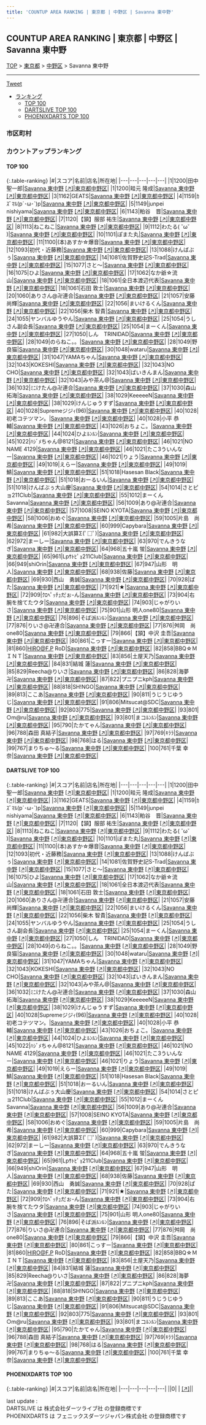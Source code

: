 ```yaml
---
title: 'COUNTUP AREA RANKING | 東京都 | 中野区 | Savanna 東中野'
---
```

## COUNTUP AREA RANKING | 東京都 | 中野区 | Savanna 東中野

[TOP](/darts/rank/) > [東京都](/darts/rank/東京都/) > [中野区](/darts/rank/東京都/中野区/) > Savanna 東中野

___

<a href="https://twitter.com/share?ref_src=twsrc%5Etfw" data-text="COUNTUP AREA RANKING | 東京都中野区Savanna 東中野" class="twitter-share-button" data-hashtags="DARTSLIVE,PHOENIXDARTS,darts,ダーツ" data-show-count="false">Tweet</a>

* [ランキング](#カウントアップランキング)
    * [TOP 100](#top-100)
    * [DARTSLIVE TOP 100](#dartslive-top-100)
    * [PHOENIXDARTS TOP 100](#phoenixdarts-top-100)

### 市区町村

<ul>

</ul>

### カウントアップランキング

#### TOP 100



{:.table-ranking}
|#|スコア|名前|店名|所在地|
|---|---|---|---|---|
|1|1200|<span class="rank-name-dl">田中 聖一郎</span>|<a href="/darts/rank/shops/aa7a901d4db7b2030d9b047a20a7ba1e.html">Savanna 東中野</a> <a href="https://search.dartslive.com/jp/shop/aa7a901d4db7b2030d9b047a20a7ba1e">[↗]</a>|<a href="/darts/rank/東京都/中野区">東京都中野区</a>|
|1|1200|<span class="rank-name-dl">畦元 隆成</span>|<a href="/darts/rank/shops/aa7a901d4db7b2030d9b047a20a7ba1e.html">Savanna 東中野</a> <a href="https://search.dartslive.com/jp/shop/aa7a901d4db7b2030d9b047a20a7ba1e">[↗]</a>|<a href="/darts/rank/東京都/中野区">東京都中野区</a>|
|3|1162|<span class="rank-name-dl">GEATS</span>|<a href="/darts/rank/shops/aa7a901d4db7b2030d9b047a20a7ba1e.html">Savanna 東中野</a> <a href="https://search.dartslive.com/jp/shop/aa7a901d4db7b2030d9b047a20a7ba1e">[↗]</a>|<a href="/darts/rank/東京都/中野区">東京都中野区</a>|
|4|1159|<span class="rank-name-dl">ｶｽﾞﾏﾙ(p´･ω･`)p</span>|<a href="/darts/rank/shops/aa7a901d4db7b2030d9b047a20a7ba1e.html">Savanna 東中野</a> <a href="https://search.dartslive.com/jp/shop/aa7a901d4db7b2030d9b047a20a7ba1e">[↗]</a>|<a href="/darts/rank/東京都/中野区">東京都中野区</a>|
|5|1149|<span class="rank-name-dl">junpei nishiyama</span>|<a href="/darts/rank/shops/aa7a901d4db7b2030d9b047a20a7ba1e.html">Savanna 東中野</a> <a href="https://search.dartslive.com/jp/shop/aa7a901d4db7b2030d9b047a20a7ba1e">[↗]</a>|<a href="/darts/rank/東京都/中野区">東京都中野区</a>|
|6|1143|<span class="rank-name-dl">粕谷　晋</span>|<a href="/darts/rank/shops/aa7a901d4db7b2030d9b047a20a7ba1e.html">Savanna 東中野</a> <a href="https://search.dartslive.com/jp/shop/aa7a901d4db7b2030d9b047a20a7ba1e">[↗]</a>|<a href="/darts/rank/東京都/中野区">東京都中野区</a>|
|7|1120|<span class="rank-name-dl">【頷】服部 祐生</span>|<a href="/darts/rank/shops/aa7a901d4db7b2030d9b047a20a7ba1e.html">Savanna 東中野</a> <a href="https://search.dartslive.com/jp/shop/aa7a901d4db7b2030d9b047a20a7ba1e">[↗]</a>|<a href="/darts/rank/東京都/中野区">東京都中野区</a>|
|8|1113|<span class="rank-name-dl">ねこねこ</span>|<a href="/darts/rank/shops/aa7a901d4db7b2030d9b047a20a7ba1e.html">Savanna 東中野</a> <a href="https://search.dartslive.com/jp/shop/aa7a901d4db7b2030d9b047a20a7ba1e">[↗]</a>|<a href="/darts/rank/東京都/中野区">東京都中野区</a>|
|9|1112|<span class="rank-name-dl">わたる( ˘ω˘ )</span>|<a href="/darts/rank/shops/aa7a901d4db7b2030d9b047a20a7ba1e.html">Savanna 東中野</a> <a href="https://search.dartslive.com/jp/shop/aa7a901d4db7b2030d9b047a20a7ba1e">[↗]</a>|<a href="/darts/rank/東京都/中野区">東京都中野区</a>|
|10|1101|<span class="rank-name-dl">ぽまた丸</span>|<a href="/darts/rank/shops/aa7a901d4db7b2030d9b047a20a7ba1e.html">Savanna 東中野</a> <a href="https://search.dartslive.com/jp/shop/aa7a901d4db7b2030d9b047a20a7ba1e">[↗]</a>|<a href="/darts/rank/東京都/中野区">東京都中野区</a>|
|11|1100|<span class="rank-name-dl">(本)あすか☆爆音</span>|<a href="/darts/rank/shops/aa7a901d4db7b2030d9b047a20a7ba1e.html">Savanna 東中野</a> <a href="https://search.dartslive.com/jp/shop/aa7a901d4db7b2030d9b047a20a7ba1e">[↗]</a>|<a href="/darts/rank/東京都/中野区">東京都中野区</a>|
|12|1093|<span class="rank-name-dl">初代・近藤務</span>|<a href="/darts/rank/shops/aa7a901d4db7b2030d9b047a20a7ba1e.html">Savanna 東中野</a> <a href="https://search.dartslive.com/jp/shop/aa7a901d4db7b2030d9b047a20a7ba1e">[↗]</a>|<a href="/darts/rank/東京都/中野区">東京都中野区</a>|
|13|1088|<span class="rank-name-dl">けんばぶぅ</span>|<a href="/darts/rank/shops/aa7a901d4db7b2030d9b047a20a7ba1e.html">Savanna 東中野</a> <a href="https://search.dartslive.com/jp/shop/aa7a901d4db7b2030d9b047a20a7ba1e">[↗]</a>|<a href="/darts/rank/東京都/中野区">東京都中野区</a>|
|14|1081|<span class="rank-name-dl">佐賀野史記S-Trad</span>|<a href="/darts/rank/shops/aa7a901d4db7b2030d9b047a20a7ba1e.html">Savanna 東中野</a> <a href="https://search.dartslive.com/jp/shop/aa7a901d4db7b2030d9b047a20a7ba1e">[↗]</a>|<a href="/darts/rank/東京都/中野区">東京都中野区</a>|
|15|1077|<span class="rank-name-dl">さと～</span>|<a href="/darts/rank/shops/aa7a901d4db7b2030d9b047a20a7ba1e.html">Savanna 東中野</a> <a href="https://search.dartslive.com/jp/shop/aa7a901d4db7b2030d9b047a20a7ba1e">[↗]</a>|<a href="/darts/rank/東京都/中野区">東京都中野区</a>|
|16|1075|<span class="rank-name-dl">ひよ</span>|<a href="/darts/rank/shops/aa7a901d4db7b2030d9b047a20a7ba1e.html">Savanna 東中野</a> <a href="https://search.dartslive.com/jp/shop/aa7a901d4db7b2030d9b047a20a7ba1e">[↗]</a>|<a href="/darts/rank/東京都/中野区">東京都中野区</a>|
|17|1062|<span class="rank-name-dl">なか爺☆流山</span>|<a href="/darts/rank/shops/aa7a901d4db7b2030d9b047a20a7ba1e.html">Savanna 東中野</a> <a href="https://search.dartslive.com/jp/shop/aa7a901d4db7b2030d9b047a20a7ba1e">[↗]</a>|<a href="/darts/rank/東京都/中野区">東京都中野区</a>|
|18|1061|<span class="rank-name-dl">全日本渡辺代表</span>|<a href="/darts/rank/shops/aa7a901d4db7b2030d9b047a20a7ba1e.html">Savanna 東中野</a> <a href="https://search.dartslive.com/jp/shop/aa7a901d4db7b2030d9b047a20a7ba1e">[↗]</a>|<a href="/darts/rank/東京都/中野区">東京都中野区</a>|
|18|1061|<span class="rank-name-dl">石田 敦士</span>|<a href="/darts/rank/shops/aa7a901d4db7b2030d9b047a20a7ba1e.html">Savanna 東中野</a> <a href="https://search.dartslive.com/jp/shop/aa7a901d4db7b2030d9b047a20a7ba1e">[↗]</a>|<a href="/darts/rank/東京都/中野区">東京都中野区</a>|
|20|1060|<span class="rank-name-dl">ありさん@卍連合</span>|<a href="/darts/rank/shops/aa7a901d4db7b2030d9b047a20a7ba1e.html">Savanna 東中野</a> <a href="https://search.dartslive.com/jp/shop/aa7a901d4db7b2030d9b047a20a7ba1e">[↗]</a>|<a href="/darts/rank/東京都/中野区">東京都中野区</a>|
|21|1057|<span class="rank-name-dl">安藤　尚輝</span>|<a href="/darts/rank/shops/aa7a901d4db7b2030d9b047a20a7ba1e.html">Savanna 東中野</a> <a href="https://search.dartslive.com/jp/shop/aa7a901d4db7b2030d9b047a20a7ba1e">[↗]</a>|<a href="/darts/rank/東京都/中野区">東京都中野区</a>|
|22|1056|<span class="rank-name-dl">まいけるくん</span>|<a href="/darts/rank/shops/aa7a901d4db7b2030d9b047a20a7ba1e.html">Savanna 東中野</a> <a href="https://search.dartslive.com/jp/shop/aa7a901d4db7b2030d9b047a20a7ba1e">[↗]</a>|<a href="/darts/rank/東京都/中野区">東京都中野区</a>|
|22|1056|<span class="rank-name-dl">柴木 智貴</span>|<a href="/darts/rank/shops/aa7a901d4db7b2030d9b047a20a7ba1e.html">Savanna 東中野</a> <a href="https://search.dartslive.com/jp/shop/aa7a901d4db7b2030d9b047a20a7ba1e">[↗]</a>|<a href="/darts/rank/東京都/中野区">東京都中野区</a>|
|24|1055|<span class="rank-name-dl">ヤンバルゆうやん</span>|<a href="/darts/rank/shops/aa7a901d4db7b2030d9b047a20a7ba1e.html">Savanna 東中野</a> <a href="https://search.dartslive.com/jp/shop/aa7a901d4db7b2030d9b047a20a7ba1e">[↗]</a>|<a href="/darts/rank/東京都/中野区">東京都中野区</a>|
|25|1054|<span class="rank-name-dl">うしさん副会長</span>|<a href="/darts/rank/shops/aa7a901d4db7b2030d9b047a20a7ba1e.html">Savanna 東中野</a> <a href="https://search.dartslive.com/jp/shop/aa7a901d4db7b2030d9b047a20a7ba1e">[↗]</a>|<a href="/darts/rank/東京都/中野区">東京都中野区</a>|
|25|1054|<span class="rank-name-dl">まーくん</span>|<a href="/darts/rank/shops/aa7a901d4db7b2030d9b047a20a7ba1e.html">Savanna 東中野</a> <a href="https://search.dartslive.com/jp/shop/aa7a901d4db7b2030d9b047a20a7ba1e">[↗]</a>|<a href="/darts/rank/東京都/中野区">東京都中野区</a>|
|27|1050|<span class="rank-name-dl">しん　TRINIDAD</span>|<a href="/darts/rank/shops/aa7a901d4db7b2030d9b047a20a7ba1e.html">Savanna 東中野</a> <a href="https://search.dartslive.com/jp/shop/aa7a901d4db7b2030d9b047a20a7ba1e">[↗]</a>|<a href="/darts/rank/東京都/中野区">東京都中野区</a>|
|28|1049|<span class="rank-name-dl">のらねこ。。</span>|<a href="/darts/rank/shops/aa7a901d4db7b2030d9b047a20a7ba1e.html">Savanna 東中野</a> <a href="https://search.dartslive.com/jp/shop/aa7a901d4db7b2030d9b047a20a7ba1e">[↗]</a>|<a href="/darts/rank/東京都/中野区">東京都中野区</a>|
|28|1049|<span class="rank-name-dl">野良猫</span>|<a href="/darts/rank/shops/aa7a901d4db7b2030d9b047a20a7ba1e.html">Savanna 東中野</a> <a href="https://search.dartslive.com/jp/shop/aa7a901d4db7b2030d9b047a20a7ba1e">[↗]</a>|<a href="/darts/rank/東京都/中野区">東京都中野区</a>|
|30|1048|<span class="rank-name-dl">wataru</span>|<a href="/darts/rank/shops/aa7a901d4db7b2030d9b047a20a7ba1e.html">Savanna 東中野</a> <a href="https://search.dartslive.com/jp/shop/aa7a901d4db7b2030d9b047a20a7ba1e">[↗]</a>|<a href="/darts/rank/東京都/中野区">東京都中野区</a>|
|31|1047|<span class="rank-name-dl">YAMAちゃん</span>|<a href="/darts/rank/shops/aa7a901d4db7b2030d9b047a20a7ba1e.html">Savanna 東中野</a> <a href="https://search.dartslive.com/jp/shop/aa7a901d4db7b2030d9b047a20a7ba1e">[↗]</a>|<a href="/darts/rank/東京都/中野区">東京都中野区</a>|
|32|1043|<span class="rank-name-dl">KOKESHI</span>|<a href="/darts/rank/shops/aa7a901d4db7b2030d9b047a20a7ba1e.html">Savanna 東中野</a> <a href="https://search.dartslive.com/jp/shop/aa7a901d4db7b2030d9b047a20a7ba1e">[↗]</a>|<a href="/darts/rank/東京都/中野区">東京都中野区</a>|
|32|1043|<span class="rank-name-dl">NO CHO</span>|<a href="/darts/rank/shops/aa7a901d4db7b2030d9b047a20a7ba1e.html">Savanna 東中野</a> <a href="https://search.dartslive.com/jp/shop/aa7a901d4db7b2030d9b047a20a7ba1e">[↗]</a>|<a href="/darts/rank/東京都/中野区">東京都中野区</a>|
|32|1043|<span class="rank-name-dl">ばいきんまん</span>|<a href="/darts/rank/shops/aa7a901d4db7b2030d9b047a20a7ba1e.html">Savanna 東中野</a> <a href="https://search.dartslive.com/jp/shop/aa7a901d4db7b2030d9b047a20a7ba1e">[↗]</a>|<a href="/darts/rank/東京都/中野区">東京都中野区</a>|
|32|1043|<span class="rank-name-dl">みや茶ん@</span>|<a href="/darts/rank/shops/aa7a901d4db7b2030d9b047a20a7ba1e.html">Savanna 東中野</a> <a href="https://search.dartslive.com/jp/shop/aa7a901d4db7b2030d9b047a20a7ba1e">[↗]</a>|<a href="/darts/rank/東京都/中野区">東京都中野区</a>|
|36|1032|<span class="rank-name-dl">ﾐﾆけたん@卍連合</span>|<a href="/darts/rank/shops/aa7a901d4db7b2030d9b047a20a7ba1e.html">Savanna 東中野</a> <a href="https://search.dartslive.com/jp/shop/aa7a901d4db7b2030d9b047a20a7ba1e">[↗]</a>|<a href="/darts/rank/東京都/中野区">東京都中野区</a>|
|37|1030|<span class="rank-name-dl">森山 拓海</span>|<a href="/darts/rank/shops/aa7a901d4db7b2030d9b047a20a7ba1e.html">Savanna 東中野</a> <a href="https://search.dartslive.com/jp/shop/aa7a901d4db7b2030d9b047a20a7ba1e">[↗]</a>|<a href="/darts/rank/東京都/中野区">東京都中野区</a>|
|38|1029|<span class="rank-name-dl">KeeeeeN</span>|<a href="/darts/rank/shops/aa7a901d4db7b2030d9b047a20a7ba1e.html">Savanna 東中野</a> <a href="https://search.dartslive.com/jp/shop/aa7a901d4db7b2030d9b047a20a7ba1e">[↗]</a>|<a href="/darts/rank/東京都/中野区">東京都中野区</a>|
|38|1029|<span class="rank-name-dl">けんじゅうすず</span>|<a href="/darts/rank/shops/aa7a901d4db7b2030d9b047a20a7ba1e.html">Savanna 東中野</a> <a href="https://search.dartslive.com/jp/shop/aa7a901d4db7b2030d9b047a20a7ba1e">[↗]</a>|<a href="/darts/rank/東京都/中野区">東京都中野区</a>|
|40|1028|<span class="rank-name-dl">Supremeジジｨ(96)</span>|<a href="/darts/rank/shops/aa7a901d4db7b2030d9b047a20a7ba1e.html">Savanna 東中野</a> <a href="https://search.dartslive.com/jp/shop/aa7a901d4db7b2030d9b047a20a7ba1e">[↗]</a>|<a href="/darts/rank/東京都/中野区">東京都中野区</a>|
|40|1028|<span class="rank-name-dl">初老コテツマン。</span>|<a href="/darts/rank/shops/aa7a901d4db7b2030d9b047a20a7ba1e.html">Savanna 東中野</a> <a href="https://search.dartslive.com/jp/shop/aa7a901d4db7b2030d9b047a20a7ba1e">[↗]</a>|<a href="/darts/rank/東京都/中野区">東京都中野区</a>|
|40|1028|<span class="rank-name-dl">小平 恭輔</span>|<a href="/darts/rank/shops/aa7a901d4db7b2030d9b047a20a7ba1e.html">Savanna 東中野</a> <a href="https://search.dartslive.com/jp/shop/aa7a901d4db7b2030d9b047a20a7ba1e">[↗]</a>|<a href="/darts/rank/東京都/中野区">東京都中野区</a>|
|43|1026|<span class="rank-name-dl">おちょこ。</span>|<a href="/darts/rank/shops/aa7a901d4db7b2030d9b047a20a7ba1e.html">Savanna 東中野</a> <a href="https://search.dartslive.com/jp/shop/aa7a901d4db7b2030d9b047a20a7ba1e">[↗]</a>|<a href="/darts/rank/東京都/中野区">東京都中野区</a>|
|44|1024|<span class="rank-name-dl">ひよﾙﾝﾙﾝ</span>|<a href="/darts/rank/shops/aa7a901d4db7b2030d9b047a20a7ba1e.html">Savanna 東中野</a> <a href="https://search.dartslive.com/jp/shop/aa7a901d4db7b2030d9b047a20a7ba1e">[↗]</a>|<a href="/darts/rank/東京都/中野区">東京都中野区</a>|
|45|1022|<span class="rank-name-dl">ﾊｼﾞﾒちゃん@8121</span>|<a href="/darts/rank/shops/aa7a901d4db7b2030d9b047a20a7ba1e.html">Savanna 東中野</a> <a href="https://search.dartslive.com/jp/shop/aa7a901d4db7b2030d9b047a20a7ba1e">[↗]</a>|<a href="/darts/rank/東京都/中野区">東京都中野区</a>|
|46|1021|<span class="rank-name-dl">NO NAME 4129</span>|<a href="/darts/rank/shops/aa7a901d4db7b2030d9b047a20a7ba1e.html">Savanna 東中野</a> <a href="https://search.dartslive.com/jp/shop/aa7a901d4db7b2030d9b047a20a7ba1e">[↗]</a>|<a href="/darts/rank/東京都/中野区">東京都中野区</a>|
|46|1021|<span class="rank-name-dl">たこ3ういんなー</span>|<a href="/darts/rank/shops/aa7a901d4db7b2030d9b047a20a7ba1e.html">Savanna 東中野</a> <a href="https://search.dartslive.com/jp/shop/aa7a901d4db7b2030d9b047a20a7ba1e">[↗]</a>|<a href="/darts/rank/東京都/中野区">東京都中野区</a>|
|46|1021|<span class="rank-name-dl">りょう</span>|<a href="/darts/rank/shops/aa7a901d4db7b2030d9b047a20a7ba1e.html">Savanna 東中野</a> <a href="https://search.dartslive.com/jp/shop/aa7a901d4db7b2030d9b047a20a7ba1e">[↗]</a>|<a href="/darts/rank/東京都/中野区">東京都中野区</a>|
|49|1019|<span class="rank-name-dl">えらー</span>|<a href="/darts/rank/shops/aa7a901d4db7b2030d9b047a20a7ba1e.html">Savanna 東中野</a> <a href="https://search.dartslive.com/jp/shop/aa7a901d4db7b2030d9b047a20a7ba1e">[↗]</a>|<a href="/darts/rank/東京都/中野区">東京都中野区</a>|
|49|1019|<span class="rank-name-dl">鯖</span>|<a href="/darts/rank/shops/aa7a901d4db7b2030d9b047a20a7ba1e.html">Savanna 東中野</a> <a href="https://search.dartslive.com/jp/shop/aa7a901d4db7b2030d9b047a20a7ba1e">[↗]</a>|<a href="/darts/rank/東京都/中野区">東京都中野区</a>|
|51|1018|<span class="rank-name-dl">Hasesan Black</span>|<a href="/darts/rank/shops/aa7a901d4db7b2030d9b047a20a7ba1e.html">Savanna 東中野</a> <a href="https://search.dartslive.com/jp/shop/aa7a901d4db7b2030d9b047a20a7ba1e">[↗]</a>|<a href="/darts/rank/東京都/中野区">東京都中野区</a>|
|51|1018|<span class="rank-name-dl">おーるいん</span>|<a href="/darts/rank/shops/aa7a901d4db7b2030d9b047a20a7ba1e.html">Savanna 東中野</a> <a href="https://search.dartslive.com/jp/shop/aa7a901d4db7b2030d9b047a20a7ba1e">[↗]</a>|<a href="/darts/rank/東京都/中野区">東京都中野区</a>|
|51|1018|<span class="rank-name-dl">けんばぶぅ大山慶</span>|<a href="/darts/rank/shops/aa7a901d4db7b2030d9b047a20a7ba1e.html">Savanna 東中野</a> <a href="https://search.dartslive.com/jp/shop/aa7a901d4db7b2030d9b047a20a7ba1e">[↗]</a>|<a href="/darts/rank/東京都/中野区">東京都中野区</a>|
|54|1014|<span class="rank-name-dl">さとピョ211Club</span>|<a href="/darts/rank/shops/aa7a901d4db7b2030d9b047a20a7ba1e.html">Savanna 東中野</a> <a href="https://search.dartslive.com/jp/shop/aa7a901d4db7b2030d9b047a20a7ba1e">[↗]</a>|<a href="/darts/rank/東京都/中野区">東京都中野区</a>|
|55|1012|<span class="rank-name-dl">まーくん Savanna</span>|<a href="/darts/rank/shops/aa7a901d4db7b2030d9b047a20a7ba1e.html">Savanna 東中野</a> <a href="https://search.dartslive.com/jp/shop/aa7a901d4db7b2030d9b047a20a7ba1e">[↗]</a>|<a href="/darts/rank/東京都/中野区">東京都中野区</a>|
|56|1009|<span class="rank-name-dl">あり@卍連合</span>|<a href="/darts/rank/shops/aa7a901d4db7b2030d9b047a20a7ba1e.html">Savanna 東中野</a> <a href="https://search.dartslive.com/jp/shop/aa7a901d4db7b2030d9b047a20a7ba1e">[↗]</a>|<a href="/darts/rank/東京都/中野区">東京都中野区</a>|
|57|1008|<span class="rank-name-dl">SEINO KYOTA</span>|<a href="/darts/rank/shops/aa7a901d4db7b2030d9b047a20a7ba1e.html">Savanna 東中野</a> <a href="https://search.dartslive.com/jp/shop/aa7a901d4db7b2030d9b047a20a7ba1e">[↗]</a>|<a href="/darts/rank/東京都/中野区">東京都中野区</a>|
|58|1006|<span class="rank-name-dl">おめぐ</span>|<a href="/darts/rank/shops/aa7a901d4db7b2030d9b047a20a7ba1e.html">Savanna 東中野</a> <a href="https://search.dartslive.com/jp/shop/aa7a901d4db7b2030d9b047a20a7ba1e">[↗]</a>|<a href="/darts/rank/東京都/中野区">東京都中野区</a>|
|59|1005|<span class="rank-name-dl">片島　尚希</span>|<a href="/darts/rank/shops/aa7a901d4db7b2030d9b047a20a7ba1e.html">Savanna 東中野</a> <a href="https://search.dartslive.com/jp/shop/aa7a901d4db7b2030d9b047a20a7ba1e">[↗]</a>|<a href="/darts/rank/東京都/中野区">東京都中野区</a>|
|60|999|<span class="rank-name-dl">Capybara</span>|<a href="/darts/rank/shops/aa7a901d4db7b2030d9b047a20a7ba1e.html">Savanna 東中野</a> <a href="https://search.dartslive.com/jp/shop/aa7a901d4db7b2030d9b047a20a7ba1e">[↗]</a>|<a href="/darts/rank/東京都/中野区">東京都中野区</a>|
|61|982|<span class="rank-name-dl">大誤算Σ(ﾟ□ﾟ)</span>|<a href="/darts/rank/shops/aa7a901d4db7b2030d9b047a20a7ba1e.html">Savanna 東中野</a> <a href="https://search.dartslive.com/jp/shop/aa7a901d4db7b2030d9b047a20a7ba1e">[↗]</a>|<a href="/darts/rank/東京都/中野区">東京都中野区</a>|
|62|972|<span class="rank-name-dl">まーしー</span>|<a href="/darts/rank/shops/aa7a901d4db7b2030d9b047a20a7ba1e.html">Savanna 東中野</a> <a href="https://search.dartslive.com/jp/shop/aa7a901d4db7b2030d9b047a20a7ba1e">[↗]</a>|<a href="/darts/rank/東京都/中野区">東京都中野区</a>|
|63|970|<span class="rank-name-dl">でんきうなぎ</span>|<a href="/darts/rank/shops/aa7a901d4db7b2030d9b047a20a7ba1e.html">Savanna 東中野</a> <a href="https://search.dartslive.com/jp/shop/aa7a901d4db7b2030d9b047a20a7ba1e">[↗]</a>|<a href="/darts/rank/東京都/中野区">東京都中野区</a>|
|64|968|<span class="rank-name-dl">五十嵐 蛍</span>|<a href="/darts/rank/shops/aa7a901d4db7b2030d9b047a20a7ba1e.html">Savanna 東中野</a> <a href="https://search.dartslive.com/jp/shop/aa7a901d4db7b2030d9b047a20a7ba1e">[↗]</a>|<a href="/darts/rank/東京都/中野区">東京都中野区</a>|
|65|961|<span class="rank-name-dl">Lpｻﾄﾋﾟｮ211Club</span>|<a href="/darts/rank/shops/aa7a901d4db7b2030d9b047a20a7ba1e.html">Savanna 東中野</a> <a href="https://search.dartslive.com/jp/shop/aa7a901d4db7b2030d9b047a20a7ba1e">[↗]</a>|<a href="/darts/rank/東京都/中野区">東京都中野区</a>|
|66|949|<span class="rank-name-dl">shiOrin</span>|<a href="/darts/rank/shops/aa7a901d4db7b2030d9b047a20a7ba1e.html">Savanna 東中野</a> <a href="https://search.dartslive.com/jp/shop/aa7a901d4db7b2030d9b047a20a7ba1e">[↗]</a>|<a href="/darts/rank/東京都/中野区">東京都中野区</a>|
|67|947|<span class="rank-name-dl">山形　明人</span>|<a href="/darts/rank/shops/aa7a901d4db7b2030d9b047a20a7ba1e.html">Savanna 東中野</a> <a href="https://search.dartslive.com/jp/shop/aa7a901d4db7b2030d9b047a20a7ba1e">[↗]</a>|<a href="/darts/rank/東京都/中野区">東京都中野区</a>|
|68|938|<span class="rank-name-dl">佐藤</span>|<a href="/darts/rank/shops/aa7a901d4db7b2030d9b047a20a7ba1e.html">Savanna 東中野</a> <a href="https://search.dartslive.com/jp/shop/aa7a901d4db7b2030d9b047a20a7ba1e">[↗]</a>|<a href="/darts/rank/東京都/中野区">東京都中野区</a>|
|69|930|<span class="rank-name-dl">西山　勇誠</span>|<a href="/darts/rank/shops/aa7a901d4db7b2030d9b047a20a7ba1e.html">Savanna 東中野</a> <a href="https://search.dartslive.com/jp/shop/aa7a901d4db7b2030d9b047a20a7ba1e">[↗]</a>|<a href="/darts/rank/東京都/中野区">東京都中野区</a>|
|70|928|<span class="rank-name-dl">ぱた</span>|<a href="/darts/rank/shops/aa7a901d4db7b2030d9b047a20a7ba1e.html">Savanna 東中野</a> <a href="https://search.dartslive.com/jp/shop/aa7a901d4db7b2030d9b047a20a7ba1e">[↗]</a>|<a href="/darts/rank/東京都/中野区">東京都中野区</a>|
|71|921|<span class="rank-name-dl">★</span>|<a href="/darts/rank/shops/aa7a901d4db7b2030d9b047a20a7ba1e.html">Savanna 東中野</a> <a href="https://search.dartslive.com/jp/shop/aa7a901d4db7b2030d9b047a20a7ba1e">[↗]</a>|<a href="/darts/rank/東京都/中野区">東京都中野区</a>|
|72|909|<span class="rank-name-dl">ｸﾛﾍﾟｯﾁｭだぉ-ん</span>|<a href="/darts/rank/shops/aa7a901d4db7b2030d9b047a20a7ba1e.html">Savanna 東中野</a> <a href="https://search.dartslive.com/jp/shop/aa7a901d4db7b2030d9b047a20a7ba1e">[↗]</a>|<a href="/darts/rank/東京都/中野区">東京都中野区</a>|
|73|904|<span class="rank-name-dl">右腕を捨てたウタ</span>|<a href="/darts/rank/shops/aa7a901d4db7b2030d9b047a20a7ba1e.html">Savanna 東中野</a> <a href="https://search.dartslive.com/jp/shop/aa7a901d4db7b2030d9b047a20a7ba1e">[↗]</a>|<a href="/darts/rank/東京都/中野区">東京都中野区</a>|
|74|903|<span class="rank-name-dl">じゃがりいさ</span>|<a href="/darts/rank/shops/aa7a901d4db7b2030d9b047a20a7ba1e.html">Savanna 東中野</a> <a href="https://search.dartslive.com/jp/shop/aa7a901d4db7b2030d9b047a20a7ba1e">[↗]</a>|<a href="/darts/rank/東京都/中野区">東京都中野区</a>|
|75|901|<span class="rank-name-dl">山形 明人one80</span>|<a href="/darts/rank/shops/aa7a901d4db7b2030d9b047a20a7ba1e.html">Savanna 東中野</a> <a href="https://search.dartslive.com/jp/shop/aa7a901d4db7b2030d9b047a20a7ba1e">[↗]</a>|<a href="/darts/rank/東京都/中野区">東京都中野区</a>|
|76|896|<span class="rank-name-dl">そば派ﾙﾝﾙﾝ</span>|<a href="/darts/rank/shops/aa7a901d4db7b2030d9b047a20a7ba1e.html">Savanna 東中野</a> <a href="https://search.dartslive.com/jp/shop/aa7a901d4db7b2030d9b047a20a7ba1e">[↗]</a>|<a href="/darts/rank/東京都/中野区">東京都中野区</a>|
|77|876|<span class="rank-name-dl">りいさ@卍連合</span>|<a href="/darts/rank/shops/aa7a901d4db7b2030d9b047a20a7ba1e.html">Savanna 東中野</a> <a href="https://search.dartslive.com/jp/shop/aa7a901d4db7b2030d9b047a20a7ba1e">[↗]</a>|<a href="/darts/rank/東京都/中野区">東京都中野区</a>|
|77|876|<span class="rank-name-dl">舛岡　尚　one80</span>|<a href="/darts/rank/shops/aa7a901d4db7b2030d9b047a20a7ba1e.html">Savanna 東中野</a> <a href="https://search.dartslive.com/jp/shop/aa7a901d4db7b2030d9b047a20a7ba1e">[↗]</a>|<a href="/darts/rank/東京都/中野区">東京都中野区</a>|
|79|866|<span class="rank-name-dl">【頷】中沢 圭吾</span>|<a href="/darts/rank/shops/aa7a901d4db7b2030d9b047a20a7ba1e.html">Savanna 東中野</a> <a href="https://search.dartslive.com/jp/shop/aa7a901d4db7b2030d9b047a20a7ba1e">[↗]</a>|<a href="/darts/rank/東京都/中野区">東京都中野区</a>|
|80|861|<span class="rank-name-dl">こっすー</span>|<a href="/darts/rank/shops/aa7a901d4db7b2030d9b047a20a7ba1e.html">Savanna 東中野</a> <a href="https://search.dartslive.com/jp/shop/aa7a901d4db7b2030d9b047a20a7ba1e">[↗]</a>|<a href="/darts/rank/東京都/中野区">東京都中野区</a>|
|81|860|<span class="rank-name-dl">HIRO@F.P RoD</span>|<a href="/darts/rank/shops/aa7a901d4db7b2030d9b047a20a7ba1e.html">Savanna 東中野</a> <a href="https://search.dartslive.com/jp/shop/aa7a901d4db7b2030d9b047a20a7ba1e">[↗]</a>|<a href="/darts/rank/東京都/中野区">東京都中野区</a>|
|82|858|<span class="rank-name-dl">BBQ☆ＭＩＮＴ</span>|<a href="/darts/rank/shops/aa7a901d4db7b2030d9b047a20a7ba1e.html">Savanna 東中野</a> <a href="https://search.dartslive.com/jp/shop/aa7a901d4db7b2030d9b047a20a7ba1e">[↗]</a>|<a href="/darts/rank/東京都/中野区">東京都中野区</a>|
|83|856|<span class="rank-name-dl">土屋天乃</span>|<a href="/darts/rank/shops/aa7a901d4db7b2030d9b047a20a7ba1e.html">Savanna 東中野</a> <a href="https://search.dartslive.com/jp/shop/aa7a901d4db7b2030d9b047a20a7ba1e">[↗]</a>|<a href="/darts/rank/東京都/中野区">東京都中野区</a>|
|84|831|<span class="rank-name-dl">結城 蓮</span>|<a href="/darts/rank/shops/aa7a901d4db7b2030d9b047a20a7ba1e.html">Savanna 東中野</a> <a href="https://search.dartslive.com/jp/shop/aa7a901d4db7b2030d9b047a20a7ba1e">[↗]</a>|<a href="/darts/rank/東京都/中野区">東京都中野区</a>|
|85|829|<span class="rank-name-dl">Reecha@りいさ</span>|<a href="/darts/rank/shops/aa7a901d4db7b2030d9b047a20a7ba1e.html">Savanna 東中野</a> <a href="https://search.dartslive.com/jp/shop/aa7a901d4db7b2030d9b047a20a7ba1e">[↗]</a>|<a href="/darts/rank/東京都/中野区">東京都中野区</a>|
|86|828|<span class="rank-name-dl">海夢卍</span>|<a href="/darts/rank/shops/aa7a901d4db7b2030d9b047a20a7ba1e.html">Savanna 東中野</a> <a href="https://search.dartslive.com/jp/shop/aa7a901d4db7b2030d9b047a20a7ba1e">[↗]</a>|<a href="/darts/rank/東京都/中野区">東京都中野区</a>|
|87|822|<span class="rank-name-dl">プニプニkph</span>|<a href="/darts/rank/shops/aa7a901d4db7b2030d9b047a20a7ba1e.html">Savanna 東中野</a> <a href="https://search.dartslive.com/jp/shop/aa7a901d4db7b2030d9b047a20a7ba1e">[↗]</a>|<a href="/darts/rank/東京都/中野区">東京都中野区</a>|
|88|818|<span class="rank-name-dl">SH!NGO</span>|<a href="/darts/rank/shops/aa7a901d4db7b2030d9b047a20a7ba1e.html">Savanna 東中野</a> <a href="https://search.dartslive.com/jp/shop/aa7a901d4db7b2030d9b047a20a7ba1e">[↗]</a>|<a href="/darts/rank/東京都/中野区">東京都中野区</a>|
|89|813|<span class="rank-name-dl">ここあ</span>|<a href="/darts/rank/shops/aa7a901d4db7b2030d9b047a20a7ba1e.html">Savanna 東中野</a> <a href="https://search.dartslive.com/jp/shop/aa7a901d4db7b2030d9b047a20a7ba1e">[↗]</a>|<a href="/darts/rank/東京都/中野区">東京都中野区</a>|
|90|811|<span class="rank-name-dl">うじうじゆうじ</span>|<a href="/darts/rank/shops/aa7a901d4db7b2030d9b047a20a7ba1e.html">Savanna 東中野</a> <a href="https://search.dartslive.com/jp/shop/aa7a901d4db7b2030d9b047a20a7ba1e">[↗]</a>|<a href="/darts/rank/東京都/中野区">東京都中野区</a>|
|91|806|<span class="rank-name-dl">Mitsucat@SDC</span>|<a href="/darts/rank/shops/aa7a901d4db7b2030d9b047a20a7ba1e.html">Savanna 東中野</a> <a href="https://search.dartslive.com/jp/shop/aa7a901d4db7b2030d9b047a20a7ba1e">[↗]</a>|<a href="/darts/rank/東京都/中野区">東京都中野区</a>|
|92|803|<span class="rank-name-dl">775</span>|<a href="/darts/rank/shops/aa7a901d4db7b2030d9b047a20a7ba1e.html">Savanna 東中野</a> <a href="https://search.dartslive.com/jp/shop/aa7a901d4db7b2030d9b047a20a7ba1e">[↗]</a>|<a href="/darts/rank/東京都/中野区">東京都中野区</a>|
|93|801|<span class="rank-name-dl">○m@ru</span>|<a href="/darts/rank/shops/aa7a901d4db7b2030d9b047a20a7ba1e.html">Savanna 東中野</a> <a href="https://search.dartslive.com/jp/shop/aa7a901d4db7b2030d9b047a20a7ba1e">[↗]</a>|<a href="/darts/rank/東京都/中野区">東京都中野区</a>|
|93|801|<span class="rank-name-dl">まコﾙﾝﾙﾝ</span>|<a href="/darts/rank/shops/aa7a901d4db7b2030d9b047a20a7ba1e.html">Savanna 東中野</a> <a href="https://search.dartslive.com/jp/shop/aa7a901d4db7b2030d9b047a20a7ba1e">[↗]</a>|<a href="/darts/rank/東京都/中野区">東京都中野区</a>|
|95|790|<span class="rank-name-dl">たかてゃん</span>|<a href="/darts/rank/shops/aa7a901d4db7b2030d9b047a20a7ba1e.html">Savanna 東中野</a> <a href="https://search.dartslive.com/jp/shop/aa7a901d4db7b2030d9b047a20a7ba1e">[↗]</a>|<a href="/darts/rank/東京都/中野区">東京都中野区</a>|
|96|788|<span class="rank-name-dl">森田 真結子</span>|<a href="/darts/rank/shops/aa7a901d4db7b2030d9b047a20a7ba1e.html">Savanna 東中野</a> <a href="https://search.dartslive.com/jp/shop/aa7a901d4db7b2030d9b047a20a7ba1e">[↗]</a>|<a href="/darts/rank/東京都/中野区">東京都中野区</a>|
|97|769|<span class="rank-name-dl">ｷﾗﾗ</span>|<a href="/darts/rank/shops/aa7a901d4db7b2030d9b047a20a7ba1e.html">Savanna 東中野</a> <a href="https://search.dartslive.com/jp/shop/aa7a901d4db7b2030d9b047a20a7ba1e">[↗]</a>|<a href="/darts/rank/東京都/中野区">東京都中野区</a>|
|98|768|<span class="rank-name-dl">はる</span>|<a href="/darts/rank/shops/aa7a901d4db7b2030d9b047a20a7ba1e.html">Savanna 東中野</a> <a href="https://search.dartslive.com/jp/shop/aa7a901d4db7b2030d9b047a20a7ba1e">[↗]</a>|<a href="/darts/rank/東京都/中野区">東京都中野区</a>|
|99|767|<span class="rank-name-dl">まりちゅ〜る</span>|<a href="/darts/rank/shops/aa7a901d4db7b2030d9b047a20a7ba1e.html">Savanna 東中野</a> <a href="https://search.dartslive.com/jp/shop/aa7a901d4db7b2030d9b047a20a7ba1e">[↗]</a>|<a href="/darts/rank/東京都/中野区">東京都中野区</a>|
|100|761|<span class="rank-name-dl">千葉 幸奈</span>|<a href="/darts/rank/shops/aa7a901d4db7b2030d9b047a20a7ba1e.html">Savanna 東中野</a> <a href="https://search.dartslive.com/jp/shop/aa7a901d4db7b2030d9b047a20a7ba1e">[↗]</a>|<a href="/darts/rank/東京都/中野区">東京都中野区</a>|


#### DARTSLIVE TOP 100



{:.table-ranking}
|#|スコア|名前|店名|所在地|
|---|---|---|---|---|
|1|1200|<span class="rank-name-dl">田中 聖一郎</span>|<a href="/darts/rank/shops/aa7a901d4db7b2030d9b047a20a7ba1e.html">Savanna 東中野</a> <a href="https://search.dartslive.com/jp/shop/aa7a901d4db7b2030d9b047a20a7ba1e">[↗]</a>|<a href="/darts/rank/東京都/中野区">東京都中野区</a>|
|1|1200|<span class="rank-name-dl">畦元 隆成</span>|<a href="/darts/rank/shops/aa7a901d4db7b2030d9b047a20a7ba1e.html">Savanna 東中野</a> <a href="https://search.dartslive.com/jp/shop/aa7a901d4db7b2030d9b047a20a7ba1e">[↗]</a>|<a href="/darts/rank/東京都/中野区">東京都中野区</a>|
|3|1162|<span class="rank-name-dl">GEATS</span>|<a href="/darts/rank/shops/aa7a901d4db7b2030d9b047a20a7ba1e.html">Savanna 東中野</a> <a href="https://search.dartslive.com/jp/shop/aa7a901d4db7b2030d9b047a20a7ba1e">[↗]</a>|<a href="/darts/rank/東京都/中野区">東京都中野区</a>|
|4|1159|<span class="rank-name-dl">ｶｽﾞﾏﾙ(p´･ω･`)p</span>|<a href="/darts/rank/shops/aa7a901d4db7b2030d9b047a20a7ba1e.html">Savanna 東中野</a> <a href="https://search.dartslive.com/jp/shop/aa7a901d4db7b2030d9b047a20a7ba1e">[↗]</a>|<a href="/darts/rank/東京都/中野区">東京都中野区</a>|
|5|1149|<span class="rank-name-dl">junpei nishiyama</span>|<a href="/darts/rank/shops/aa7a901d4db7b2030d9b047a20a7ba1e.html">Savanna 東中野</a> <a href="https://search.dartslive.com/jp/shop/aa7a901d4db7b2030d9b047a20a7ba1e">[↗]</a>|<a href="/darts/rank/東京都/中野区">東京都中野区</a>|
|6|1143|<span class="rank-name-dl">粕谷　晋</span>|<a href="/darts/rank/shops/aa7a901d4db7b2030d9b047a20a7ba1e.html">Savanna 東中野</a> <a href="https://search.dartslive.com/jp/shop/aa7a901d4db7b2030d9b047a20a7ba1e">[↗]</a>|<a href="/darts/rank/東京都/中野区">東京都中野区</a>|
|7|1120|<span class="rank-name-dl">【頷】服部 祐生</span>|<a href="/darts/rank/shops/aa7a901d4db7b2030d9b047a20a7ba1e.html">Savanna 東中野</a> <a href="https://search.dartslive.com/jp/shop/aa7a901d4db7b2030d9b047a20a7ba1e">[↗]</a>|<a href="/darts/rank/東京都/中野区">東京都中野区</a>|
|8|1113|<span class="rank-name-dl">ねこねこ</span>|<a href="/darts/rank/shops/aa7a901d4db7b2030d9b047a20a7ba1e.html">Savanna 東中野</a> <a href="https://search.dartslive.com/jp/shop/aa7a901d4db7b2030d9b047a20a7ba1e">[↗]</a>|<a href="/darts/rank/東京都/中野区">東京都中野区</a>|
|9|1112|<span class="rank-name-dl">わたる( ˘ω˘ )</span>|<a href="/darts/rank/shops/aa7a901d4db7b2030d9b047a20a7ba1e.html">Savanna 東中野</a> <a href="https://search.dartslive.com/jp/shop/aa7a901d4db7b2030d9b047a20a7ba1e">[↗]</a>|<a href="/darts/rank/東京都/中野区">東京都中野区</a>|
|10|1101|<span class="rank-name-dl">ぽまた丸</span>|<a href="/darts/rank/shops/aa7a901d4db7b2030d9b047a20a7ba1e.html">Savanna 東中野</a> <a href="https://search.dartslive.com/jp/shop/aa7a901d4db7b2030d9b047a20a7ba1e">[↗]</a>|<a href="/darts/rank/東京都/中野区">東京都中野区</a>|
|11|1100|<span class="rank-name-dl">(本)あすか☆爆音</span>|<a href="/darts/rank/shops/aa7a901d4db7b2030d9b047a20a7ba1e.html">Savanna 東中野</a> <a href="https://search.dartslive.com/jp/shop/aa7a901d4db7b2030d9b047a20a7ba1e">[↗]</a>|<a href="/darts/rank/東京都/中野区">東京都中野区</a>|
|12|1093|<span class="rank-name-dl">初代・近藤務</span>|<a href="/darts/rank/shops/aa7a901d4db7b2030d9b047a20a7ba1e.html">Savanna 東中野</a> <a href="https://search.dartslive.com/jp/shop/aa7a901d4db7b2030d9b047a20a7ba1e">[↗]</a>|<a href="/darts/rank/東京都/中野区">東京都中野区</a>|
|13|1088|<span class="rank-name-dl">けんばぶぅ</span>|<a href="/darts/rank/shops/aa7a901d4db7b2030d9b047a20a7ba1e.html">Savanna 東中野</a> <a href="https://search.dartslive.com/jp/shop/aa7a901d4db7b2030d9b047a20a7ba1e">[↗]</a>|<a href="/darts/rank/東京都/中野区">東京都中野区</a>|
|14|1081|<span class="rank-name-dl">佐賀野史記S-Trad</span>|<a href="/darts/rank/shops/aa7a901d4db7b2030d9b047a20a7ba1e.html">Savanna 東中野</a> <a href="https://search.dartslive.com/jp/shop/aa7a901d4db7b2030d9b047a20a7ba1e">[↗]</a>|<a href="/darts/rank/東京都/中野区">東京都中野区</a>|
|15|1077|<span class="rank-name-dl">さと～</span>|<a href="/darts/rank/shops/aa7a901d4db7b2030d9b047a20a7ba1e.html">Savanna 東中野</a> <a href="https://search.dartslive.com/jp/shop/aa7a901d4db7b2030d9b047a20a7ba1e">[↗]</a>|<a href="/darts/rank/東京都/中野区">東京都中野区</a>|
|16|1075|<span class="rank-name-dl">ひよ</span>|<a href="/darts/rank/shops/aa7a901d4db7b2030d9b047a20a7ba1e.html">Savanna 東中野</a> <a href="https://search.dartslive.com/jp/shop/aa7a901d4db7b2030d9b047a20a7ba1e">[↗]</a>|<a href="/darts/rank/東京都/中野区">東京都中野区</a>|
|17|1062|<span class="rank-name-dl">なか爺☆流山</span>|<a href="/darts/rank/shops/aa7a901d4db7b2030d9b047a20a7ba1e.html">Savanna 東中野</a> <a href="https://search.dartslive.com/jp/shop/aa7a901d4db7b2030d9b047a20a7ba1e">[↗]</a>|<a href="/darts/rank/東京都/中野区">東京都中野区</a>|
|18|1061|<span class="rank-name-dl">全日本渡辺代表</span>|<a href="/darts/rank/shops/aa7a901d4db7b2030d9b047a20a7ba1e.html">Savanna 東中野</a> <a href="https://search.dartslive.com/jp/shop/aa7a901d4db7b2030d9b047a20a7ba1e">[↗]</a>|<a href="/darts/rank/東京都/中野区">東京都中野区</a>|
|18|1061|<span class="rank-name-dl">石田 敦士</span>|<a href="/darts/rank/shops/aa7a901d4db7b2030d9b047a20a7ba1e.html">Savanna 東中野</a> <a href="https://search.dartslive.com/jp/shop/aa7a901d4db7b2030d9b047a20a7ba1e">[↗]</a>|<a href="/darts/rank/東京都/中野区">東京都中野区</a>|
|20|1060|<span class="rank-name-dl">ありさん@卍連合</span>|<a href="/darts/rank/shops/aa7a901d4db7b2030d9b047a20a7ba1e.html">Savanna 東中野</a> <a href="https://search.dartslive.com/jp/shop/aa7a901d4db7b2030d9b047a20a7ba1e">[↗]</a>|<a href="/darts/rank/東京都/中野区">東京都中野区</a>|
|21|1057|<span class="rank-name-dl">安藤　尚輝</span>|<a href="/darts/rank/shops/aa7a901d4db7b2030d9b047a20a7ba1e.html">Savanna 東中野</a> <a href="https://search.dartslive.com/jp/shop/aa7a901d4db7b2030d9b047a20a7ba1e">[↗]</a>|<a href="/darts/rank/東京都/中野区">東京都中野区</a>|
|22|1056|<span class="rank-name-dl">まいけるくん</span>|<a href="/darts/rank/shops/aa7a901d4db7b2030d9b047a20a7ba1e.html">Savanna 東中野</a> <a href="https://search.dartslive.com/jp/shop/aa7a901d4db7b2030d9b047a20a7ba1e">[↗]</a>|<a href="/darts/rank/東京都/中野区">東京都中野区</a>|
|22|1056|<span class="rank-name-dl">柴木 智貴</span>|<a href="/darts/rank/shops/aa7a901d4db7b2030d9b047a20a7ba1e.html">Savanna 東中野</a> <a href="https://search.dartslive.com/jp/shop/aa7a901d4db7b2030d9b047a20a7ba1e">[↗]</a>|<a href="/darts/rank/東京都/中野区">東京都中野区</a>|
|24|1055|<span class="rank-name-dl">ヤンバルゆうやん</span>|<a href="/darts/rank/shops/aa7a901d4db7b2030d9b047a20a7ba1e.html">Savanna 東中野</a> <a href="https://search.dartslive.com/jp/shop/aa7a901d4db7b2030d9b047a20a7ba1e">[↗]</a>|<a href="/darts/rank/東京都/中野区">東京都中野区</a>|
|25|1054|<span class="rank-name-dl">うしさん副会長</span>|<a href="/darts/rank/shops/aa7a901d4db7b2030d9b047a20a7ba1e.html">Savanna 東中野</a> <a href="https://search.dartslive.com/jp/shop/aa7a901d4db7b2030d9b047a20a7ba1e">[↗]</a>|<a href="/darts/rank/東京都/中野区">東京都中野区</a>|
|25|1054|<span class="rank-name-dl">まーくん</span>|<a href="/darts/rank/shops/aa7a901d4db7b2030d9b047a20a7ba1e.html">Savanna 東中野</a> <a href="https://search.dartslive.com/jp/shop/aa7a901d4db7b2030d9b047a20a7ba1e">[↗]</a>|<a href="/darts/rank/東京都/中野区">東京都中野区</a>|
|27|1050|<span class="rank-name-dl">しん　TRINIDAD</span>|<a href="/darts/rank/shops/aa7a901d4db7b2030d9b047a20a7ba1e.html">Savanna 東中野</a> <a href="https://search.dartslive.com/jp/shop/aa7a901d4db7b2030d9b047a20a7ba1e">[↗]</a>|<a href="/darts/rank/東京都/中野区">東京都中野区</a>|
|28|1049|<span class="rank-name-dl">のらねこ。。</span>|<a href="/darts/rank/shops/aa7a901d4db7b2030d9b047a20a7ba1e.html">Savanna 東中野</a> <a href="https://search.dartslive.com/jp/shop/aa7a901d4db7b2030d9b047a20a7ba1e">[↗]</a>|<a href="/darts/rank/東京都/中野区">東京都中野区</a>|
|28|1049|<span class="rank-name-dl">野良猫</span>|<a href="/darts/rank/shops/aa7a901d4db7b2030d9b047a20a7ba1e.html">Savanna 東中野</a> <a href="https://search.dartslive.com/jp/shop/aa7a901d4db7b2030d9b047a20a7ba1e">[↗]</a>|<a href="/darts/rank/東京都/中野区">東京都中野区</a>|
|30|1048|<span class="rank-name-dl">wataru</span>|<a href="/darts/rank/shops/aa7a901d4db7b2030d9b047a20a7ba1e.html">Savanna 東中野</a> <a href="https://search.dartslive.com/jp/shop/aa7a901d4db7b2030d9b047a20a7ba1e">[↗]</a>|<a href="/darts/rank/東京都/中野区">東京都中野区</a>|
|31|1047|<span class="rank-name-dl">YAMAちゃん</span>|<a href="/darts/rank/shops/aa7a901d4db7b2030d9b047a20a7ba1e.html">Savanna 東中野</a> <a href="https://search.dartslive.com/jp/shop/aa7a901d4db7b2030d9b047a20a7ba1e">[↗]</a>|<a href="/darts/rank/東京都/中野区">東京都中野区</a>|
|32|1043|<span class="rank-name-dl">KOKESHI</span>|<a href="/darts/rank/shops/aa7a901d4db7b2030d9b047a20a7ba1e.html">Savanna 東中野</a> <a href="https://search.dartslive.com/jp/shop/aa7a901d4db7b2030d9b047a20a7ba1e">[↗]</a>|<a href="/darts/rank/東京都/中野区">東京都中野区</a>|
|32|1043|<span class="rank-name-dl">NO CHO</span>|<a href="/darts/rank/shops/aa7a901d4db7b2030d9b047a20a7ba1e.html">Savanna 東中野</a> <a href="https://search.dartslive.com/jp/shop/aa7a901d4db7b2030d9b047a20a7ba1e">[↗]</a>|<a href="/darts/rank/東京都/中野区">東京都中野区</a>|
|32|1043|<span class="rank-name-dl">ばいきんまん</span>|<a href="/darts/rank/shops/aa7a901d4db7b2030d9b047a20a7ba1e.html">Savanna 東中野</a> <a href="https://search.dartslive.com/jp/shop/aa7a901d4db7b2030d9b047a20a7ba1e">[↗]</a>|<a href="/darts/rank/東京都/中野区">東京都中野区</a>|
|32|1043|<span class="rank-name-dl">みや茶ん@</span>|<a href="/darts/rank/shops/aa7a901d4db7b2030d9b047a20a7ba1e.html">Savanna 東中野</a> <a href="https://search.dartslive.com/jp/shop/aa7a901d4db7b2030d9b047a20a7ba1e">[↗]</a>|<a href="/darts/rank/東京都/中野区">東京都中野区</a>|
|36|1032|<span class="rank-name-dl">ﾐﾆけたん@卍連合</span>|<a href="/darts/rank/shops/aa7a901d4db7b2030d9b047a20a7ba1e.html">Savanna 東中野</a> <a href="https://search.dartslive.com/jp/shop/aa7a901d4db7b2030d9b047a20a7ba1e">[↗]</a>|<a href="/darts/rank/東京都/中野区">東京都中野区</a>|
|37|1030|<span class="rank-name-dl">森山 拓海</span>|<a href="/darts/rank/shops/aa7a901d4db7b2030d9b047a20a7ba1e.html">Savanna 東中野</a> <a href="https://search.dartslive.com/jp/shop/aa7a901d4db7b2030d9b047a20a7ba1e">[↗]</a>|<a href="/darts/rank/東京都/中野区">東京都中野区</a>|
|38|1029|<span class="rank-name-dl">KeeeeeN</span>|<a href="/darts/rank/shops/aa7a901d4db7b2030d9b047a20a7ba1e.html">Savanna 東中野</a> <a href="https://search.dartslive.com/jp/shop/aa7a901d4db7b2030d9b047a20a7ba1e">[↗]</a>|<a href="/darts/rank/東京都/中野区">東京都中野区</a>|
|38|1029|<span class="rank-name-dl">けんじゅうすず</span>|<a href="/darts/rank/shops/aa7a901d4db7b2030d9b047a20a7ba1e.html">Savanna 東中野</a> <a href="https://search.dartslive.com/jp/shop/aa7a901d4db7b2030d9b047a20a7ba1e">[↗]</a>|<a href="/darts/rank/東京都/中野区">東京都中野区</a>|
|40|1028|<span class="rank-name-dl">Supremeジジｨ(96)</span>|<a href="/darts/rank/shops/aa7a901d4db7b2030d9b047a20a7ba1e.html">Savanna 東中野</a> <a href="https://search.dartslive.com/jp/shop/aa7a901d4db7b2030d9b047a20a7ba1e">[↗]</a>|<a href="/darts/rank/東京都/中野区">東京都中野区</a>|
|40|1028|<span class="rank-name-dl">初老コテツマン。</span>|<a href="/darts/rank/shops/aa7a901d4db7b2030d9b047a20a7ba1e.html">Savanna 東中野</a> <a href="https://search.dartslive.com/jp/shop/aa7a901d4db7b2030d9b047a20a7ba1e">[↗]</a>|<a href="/darts/rank/東京都/中野区">東京都中野区</a>|
|40|1028|<span class="rank-name-dl">小平 恭輔</span>|<a href="/darts/rank/shops/aa7a901d4db7b2030d9b047a20a7ba1e.html">Savanna 東中野</a> <a href="https://search.dartslive.com/jp/shop/aa7a901d4db7b2030d9b047a20a7ba1e">[↗]</a>|<a href="/darts/rank/東京都/中野区">東京都中野区</a>|
|43|1026|<span class="rank-name-dl">おちょこ。</span>|<a href="/darts/rank/shops/aa7a901d4db7b2030d9b047a20a7ba1e.html">Savanna 東中野</a> <a href="https://search.dartslive.com/jp/shop/aa7a901d4db7b2030d9b047a20a7ba1e">[↗]</a>|<a href="/darts/rank/東京都/中野区">東京都中野区</a>|
|44|1024|<span class="rank-name-dl">ひよﾙﾝﾙﾝ</span>|<a href="/darts/rank/shops/aa7a901d4db7b2030d9b047a20a7ba1e.html">Savanna 東中野</a> <a href="https://search.dartslive.com/jp/shop/aa7a901d4db7b2030d9b047a20a7ba1e">[↗]</a>|<a href="/darts/rank/東京都/中野区">東京都中野区</a>|
|45|1022|<span class="rank-name-dl">ﾊｼﾞﾒちゃん@8121</span>|<a href="/darts/rank/shops/aa7a901d4db7b2030d9b047a20a7ba1e.html">Savanna 東中野</a> <a href="https://search.dartslive.com/jp/shop/aa7a901d4db7b2030d9b047a20a7ba1e">[↗]</a>|<a href="/darts/rank/東京都/中野区">東京都中野区</a>|
|46|1021|<span class="rank-name-dl">NO NAME 4129</span>|<a href="/darts/rank/shops/aa7a901d4db7b2030d9b047a20a7ba1e.html">Savanna 東中野</a> <a href="https://search.dartslive.com/jp/shop/aa7a901d4db7b2030d9b047a20a7ba1e">[↗]</a>|<a href="/darts/rank/東京都/中野区">東京都中野区</a>|
|46|1021|<span class="rank-name-dl">たこ3ういんなー</span>|<a href="/darts/rank/shops/aa7a901d4db7b2030d9b047a20a7ba1e.html">Savanna 東中野</a> <a href="https://search.dartslive.com/jp/shop/aa7a901d4db7b2030d9b047a20a7ba1e">[↗]</a>|<a href="/darts/rank/東京都/中野区">東京都中野区</a>|
|46|1021|<span class="rank-name-dl">りょう</span>|<a href="/darts/rank/shops/aa7a901d4db7b2030d9b047a20a7ba1e.html">Savanna 東中野</a> <a href="https://search.dartslive.com/jp/shop/aa7a901d4db7b2030d9b047a20a7ba1e">[↗]</a>|<a href="/darts/rank/東京都/中野区">東京都中野区</a>|
|49|1019|<span class="rank-name-dl">えらー</span>|<a href="/darts/rank/shops/aa7a901d4db7b2030d9b047a20a7ba1e.html">Savanna 東中野</a> <a href="https://search.dartslive.com/jp/shop/aa7a901d4db7b2030d9b047a20a7ba1e">[↗]</a>|<a href="/darts/rank/東京都/中野区">東京都中野区</a>|
|49|1019|<span class="rank-name-dl">鯖</span>|<a href="/darts/rank/shops/aa7a901d4db7b2030d9b047a20a7ba1e.html">Savanna 東中野</a> <a href="https://search.dartslive.com/jp/shop/aa7a901d4db7b2030d9b047a20a7ba1e">[↗]</a>|<a href="/darts/rank/東京都/中野区">東京都中野区</a>|
|51|1018|<span class="rank-name-dl">Hasesan Black</span>|<a href="/darts/rank/shops/aa7a901d4db7b2030d9b047a20a7ba1e.html">Savanna 東中野</a> <a href="https://search.dartslive.com/jp/shop/aa7a901d4db7b2030d9b047a20a7ba1e">[↗]</a>|<a href="/darts/rank/東京都/中野区">東京都中野区</a>|
|51|1018|<span class="rank-name-dl">おーるいん</span>|<a href="/darts/rank/shops/aa7a901d4db7b2030d9b047a20a7ba1e.html">Savanna 東中野</a> <a href="https://search.dartslive.com/jp/shop/aa7a901d4db7b2030d9b047a20a7ba1e">[↗]</a>|<a href="/darts/rank/東京都/中野区">東京都中野区</a>|
|51|1018|<span class="rank-name-dl">けんばぶぅ大山慶</span>|<a href="/darts/rank/shops/aa7a901d4db7b2030d9b047a20a7ba1e.html">Savanna 東中野</a> <a href="https://search.dartslive.com/jp/shop/aa7a901d4db7b2030d9b047a20a7ba1e">[↗]</a>|<a href="/darts/rank/東京都/中野区">東京都中野区</a>|
|54|1014|<span class="rank-name-dl">さとピョ211Club</span>|<a href="/darts/rank/shops/aa7a901d4db7b2030d9b047a20a7ba1e.html">Savanna 東中野</a> <a href="https://search.dartslive.com/jp/shop/aa7a901d4db7b2030d9b047a20a7ba1e">[↗]</a>|<a href="/darts/rank/東京都/中野区">東京都中野区</a>|
|55|1012|<span class="rank-name-dl">まーくん Savanna</span>|<a href="/darts/rank/shops/aa7a901d4db7b2030d9b047a20a7ba1e.html">Savanna 東中野</a> <a href="https://search.dartslive.com/jp/shop/aa7a901d4db7b2030d9b047a20a7ba1e">[↗]</a>|<a href="/darts/rank/東京都/中野区">東京都中野区</a>|
|56|1009|<span class="rank-name-dl">あり@卍連合</span>|<a href="/darts/rank/shops/aa7a901d4db7b2030d9b047a20a7ba1e.html">Savanna 東中野</a> <a href="https://search.dartslive.com/jp/shop/aa7a901d4db7b2030d9b047a20a7ba1e">[↗]</a>|<a href="/darts/rank/東京都/中野区">東京都中野区</a>|
|57|1008|<span class="rank-name-dl">SEINO KYOTA</span>|<a href="/darts/rank/shops/aa7a901d4db7b2030d9b047a20a7ba1e.html">Savanna 東中野</a> <a href="https://search.dartslive.com/jp/shop/aa7a901d4db7b2030d9b047a20a7ba1e">[↗]</a>|<a href="/darts/rank/東京都/中野区">東京都中野区</a>|
|58|1006|<span class="rank-name-dl">おめぐ</span>|<a href="/darts/rank/shops/aa7a901d4db7b2030d9b047a20a7ba1e.html">Savanna 東中野</a> <a href="https://search.dartslive.com/jp/shop/aa7a901d4db7b2030d9b047a20a7ba1e">[↗]</a>|<a href="/darts/rank/東京都/中野区">東京都中野区</a>|
|59|1005|<span class="rank-name-dl">片島　尚希</span>|<a href="/darts/rank/shops/aa7a901d4db7b2030d9b047a20a7ba1e.html">Savanna 東中野</a> <a href="https://search.dartslive.com/jp/shop/aa7a901d4db7b2030d9b047a20a7ba1e">[↗]</a>|<a href="/darts/rank/東京都/中野区">東京都中野区</a>|
|60|999|<span class="rank-name-dl">Capybara</span>|<a href="/darts/rank/shops/aa7a901d4db7b2030d9b047a20a7ba1e.html">Savanna 東中野</a> <a href="https://search.dartslive.com/jp/shop/aa7a901d4db7b2030d9b047a20a7ba1e">[↗]</a>|<a href="/darts/rank/東京都/中野区">東京都中野区</a>|
|61|982|<span class="rank-name-dl">大誤算Σ(ﾟ□ﾟ)</span>|<a href="/darts/rank/shops/aa7a901d4db7b2030d9b047a20a7ba1e.html">Savanna 東中野</a> <a href="https://search.dartslive.com/jp/shop/aa7a901d4db7b2030d9b047a20a7ba1e">[↗]</a>|<a href="/darts/rank/東京都/中野区">東京都中野区</a>|
|62|972|<span class="rank-name-dl">まーしー</span>|<a href="/darts/rank/shops/aa7a901d4db7b2030d9b047a20a7ba1e.html">Savanna 東中野</a> <a href="https://search.dartslive.com/jp/shop/aa7a901d4db7b2030d9b047a20a7ba1e">[↗]</a>|<a href="/darts/rank/東京都/中野区">東京都中野区</a>|
|63|970|<span class="rank-name-dl">でんきうなぎ</span>|<a href="/darts/rank/shops/aa7a901d4db7b2030d9b047a20a7ba1e.html">Savanna 東中野</a> <a href="https://search.dartslive.com/jp/shop/aa7a901d4db7b2030d9b047a20a7ba1e">[↗]</a>|<a href="/darts/rank/東京都/中野区">東京都中野区</a>|
|64|968|<span class="rank-name-dl">五十嵐 蛍</span>|<a href="/darts/rank/shops/aa7a901d4db7b2030d9b047a20a7ba1e.html">Savanna 東中野</a> <a href="https://search.dartslive.com/jp/shop/aa7a901d4db7b2030d9b047a20a7ba1e">[↗]</a>|<a href="/darts/rank/東京都/中野区">東京都中野区</a>|
|65|961|<span class="rank-name-dl">Lpｻﾄﾋﾟｮ211Club</span>|<a href="/darts/rank/shops/aa7a901d4db7b2030d9b047a20a7ba1e.html">Savanna 東中野</a> <a href="https://search.dartslive.com/jp/shop/aa7a901d4db7b2030d9b047a20a7ba1e">[↗]</a>|<a href="/darts/rank/東京都/中野区">東京都中野区</a>|
|66|949|<span class="rank-name-dl">shiOrin</span>|<a href="/darts/rank/shops/aa7a901d4db7b2030d9b047a20a7ba1e.html">Savanna 東中野</a> <a href="https://search.dartslive.com/jp/shop/aa7a901d4db7b2030d9b047a20a7ba1e">[↗]</a>|<a href="/darts/rank/東京都/中野区">東京都中野区</a>|
|67|947|<span class="rank-name-dl">山形　明人</span>|<a href="/darts/rank/shops/aa7a901d4db7b2030d9b047a20a7ba1e.html">Savanna 東中野</a> <a href="https://search.dartslive.com/jp/shop/aa7a901d4db7b2030d9b047a20a7ba1e">[↗]</a>|<a href="/darts/rank/東京都/中野区">東京都中野区</a>|
|68|938|<span class="rank-name-dl">佐藤</span>|<a href="/darts/rank/shops/aa7a901d4db7b2030d9b047a20a7ba1e.html">Savanna 東中野</a> <a href="https://search.dartslive.com/jp/shop/aa7a901d4db7b2030d9b047a20a7ba1e">[↗]</a>|<a href="/darts/rank/東京都/中野区">東京都中野区</a>|
|69|930|<span class="rank-name-dl">西山　勇誠</span>|<a href="/darts/rank/shops/aa7a901d4db7b2030d9b047a20a7ba1e.html">Savanna 東中野</a> <a href="https://search.dartslive.com/jp/shop/aa7a901d4db7b2030d9b047a20a7ba1e">[↗]</a>|<a href="/darts/rank/東京都/中野区">東京都中野区</a>|
|70|928|<span class="rank-name-dl">ぱた</span>|<a href="/darts/rank/shops/aa7a901d4db7b2030d9b047a20a7ba1e.html">Savanna 東中野</a> <a href="https://search.dartslive.com/jp/shop/aa7a901d4db7b2030d9b047a20a7ba1e">[↗]</a>|<a href="/darts/rank/東京都/中野区">東京都中野区</a>|
|71|921|<span class="rank-name-dl">★</span>|<a href="/darts/rank/shops/aa7a901d4db7b2030d9b047a20a7ba1e.html">Savanna 東中野</a> <a href="https://search.dartslive.com/jp/shop/aa7a901d4db7b2030d9b047a20a7ba1e">[↗]</a>|<a href="/darts/rank/東京都/中野区">東京都中野区</a>|
|72|909|<span class="rank-name-dl">ｸﾛﾍﾟｯﾁｭだぉ-ん</span>|<a href="/darts/rank/shops/aa7a901d4db7b2030d9b047a20a7ba1e.html">Savanna 東中野</a> <a href="https://search.dartslive.com/jp/shop/aa7a901d4db7b2030d9b047a20a7ba1e">[↗]</a>|<a href="/darts/rank/東京都/中野区">東京都中野区</a>|
|73|904|<span class="rank-name-dl">右腕を捨てたウタ</span>|<a href="/darts/rank/shops/aa7a901d4db7b2030d9b047a20a7ba1e.html">Savanna 東中野</a> <a href="https://search.dartslive.com/jp/shop/aa7a901d4db7b2030d9b047a20a7ba1e">[↗]</a>|<a href="/darts/rank/東京都/中野区">東京都中野区</a>|
|74|903|<span class="rank-name-dl">じゃがりいさ</span>|<a href="/darts/rank/shops/aa7a901d4db7b2030d9b047a20a7ba1e.html">Savanna 東中野</a> <a href="https://search.dartslive.com/jp/shop/aa7a901d4db7b2030d9b047a20a7ba1e">[↗]</a>|<a href="/darts/rank/東京都/中野区">東京都中野区</a>|
|75|901|<span class="rank-name-dl">山形 明人one80</span>|<a href="/darts/rank/shops/aa7a901d4db7b2030d9b047a20a7ba1e.html">Savanna 東中野</a> <a href="https://search.dartslive.com/jp/shop/aa7a901d4db7b2030d9b047a20a7ba1e">[↗]</a>|<a href="/darts/rank/東京都/中野区">東京都中野区</a>|
|76|896|<span class="rank-name-dl">そば派ﾙﾝﾙﾝ</span>|<a href="/darts/rank/shops/aa7a901d4db7b2030d9b047a20a7ba1e.html">Savanna 東中野</a> <a href="https://search.dartslive.com/jp/shop/aa7a901d4db7b2030d9b047a20a7ba1e">[↗]</a>|<a href="/darts/rank/東京都/中野区">東京都中野区</a>|
|77|876|<span class="rank-name-dl">りいさ@卍連合</span>|<a href="/darts/rank/shops/aa7a901d4db7b2030d9b047a20a7ba1e.html">Savanna 東中野</a> <a href="https://search.dartslive.com/jp/shop/aa7a901d4db7b2030d9b047a20a7ba1e">[↗]</a>|<a href="/darts/rank/東京都/中野区">東京都中野区</a>|
|77|876|<span class="rank-name-dl">舛岡　尚　one80</span>|<a href="/darts/rank/shops/aa7a901d4db7b2030d9b047a20a7ba1e.html">Savanna 東中野</a> <a href="https://search.dartslive.com/jp/shop/aa7a901d4db7b2030d9b047a20a7ba1e">[↗]</a>|<a href="/darts/rank/東京都/中野区">東京都中野区</a>|
|79|866|<span class="rank-name-dl">【頷】中沢 圭吾</span>|<a href="/darts/rank/shops/aa7a901d4db7b2030d9b047a20a7ba1e.html">Savanna 東中野</a> <a href="https://search.dartslive.com/jp/shop/aa7a901d4db7b2030d9b047a20a7ba1e">[↗]</a>|<a href="/darts/rank/東京都/中野区">東京都中野区</a>|
|80|861|<span class="rank-name-dl">こっすー</span>|<a href="/darts/rank/shops/aa7a901d4db7b2030d9b047a20a7ba1e.html">Savanna 東中野</a> <a href="https://search.dartslive.com/jp/shop/aa7a901d4db7b2030d9b047a20a7ba1e">[↗]</a>|<a href="/darts/rank/東京都/中野区">東京都中野区</a>|
|81|860|<span class="rank-name-dl">HIRO@F.P RoD</span>|<a href="/darts/rank/shops/aa7a901d4db7b2030d9b047a20a7ba1e.html">Savanna 東中野</a> <a href="https://search.dartslive.com/jp/shop/aa7a901d4db7b2030d9b047a20a7ba1e">[↗]</a>|<a href="/darts/rank/東京都/中野区">東京都中野区</a>|
|82|858|<span class="rank-name-dl">BBQ☆ＭＩＮＴ</span>|<a href="/darts/rank/shops/aa7a901d4db7b2030d9b047a20a7ba1e.html">Savanna 東中野</a> <a href="https://search.dartslive.com/jp/shop/aa7a901d4db7b2030d9b047a20a7ba1e">[↗]</a>|<a href="/darts/rank/東京都/中野区">東京都中野区</a>|
|83|856|<span class="rank-name-dl">土屋天乃</span>|<a href="/darts/rank/shops/aa7a901d4db7b2030d9b047a20a7ba1e.html">Savanna 東中野</a> <a href="https://search.dartslive.com/jp/shop/aa7a901d4db7b2030d9b047a20a7ba1e">[↗]</a>|<a href="/darts/rank/東京都/中野区">東京都中野区</a>|
|84|831|<span class="rank-name-dl">結城 蓮</span>|<a href="/darts/rank/shops/aa7a901d4db7b2030d9b047a20a7ba1e.html">Savanna 東中野</a> <a href="https://search.dartslive.com/jp/shop/aa7a901d4db7b2030d9b047a20a7ba1e">[↗]</a>|<a href="/darts/rank/東京都/中野区">東京都中野区</a>|
|85|829|<span class="rank-name-dl">Reecha@りいさ</span>|<a href="/darts/rank/shops/aa7a901d4db7b2030d9b047a20a7ba1e.html">Savanna 東中野</a> <a href="https://search.dartslive.com/jp/shop/aa7a901d4db7b2030d9b047a20a7ba1e">[↗]</a>|<a href="/darts/rank/東京都/中野区">東京都中野区</a>|
|86|828|<span class="rank-name-dl">海夢卍</span>|<a href="/darts/rank/shops/aa7a901d4db7b2030d9b047a20a7ba1e.html">Savanna 東中野</a> <a href="https://search.dartslive.com/jp/shop/aa7a901d4db7b2030d9b047a20a7ba1e">[↗]</a>|<a href="/darts/rank/東京都/中野区">東京都中野区</a>|
|87|822|<span class="rank-name-dl">プニプニkph</span>|<a href="/darts/rank/shops/aa7a901d4db7b2030d9b047a20a7ba1e.html">Savanna 東中野</a> <a href="https://search.dartslive.com/jp/shop/aa7a901d4db7b2030d9b047a20a7ba1e">[↗]</a>|<a href="/darts/rank/東京都/中野区">東京都中野区</a>|
|88|818|<span class="rank-name-dl">SH!NGO</span>|<a href="/darts/rank/shops/aa7a901d4db7b2030d9b047a20a7ba1e.html">Savanna 東中野</a> <a href="https://search.dartslive.com/jp/shop/aa7a901d4db7b2030d9b047a20a7ba1e">[↗]</a>|<a href="/darts/rank/東京都/中野区">東京都中野区</a>|
|89|813|<span class="rank-name-dl">ここあ</span>|<a href="/darts/rank/shops/aa7a901d4db7b2030d9b047a20a7ba1e.html">Savanna 東中野</a> <a href="https://search.dartslive.com/jp/shop/aa7a901d4db7b2030d9b047a20a7ba1e">[↗]</a>|<a href="/darts/rank/東京都/中野区">東京都中野区</a>|
|90|811|<span class="rank-name-dl">うじうじゆうじ</span>|<a href="/darts/rank/shops/aa7a901d4db7b2030d9b047a20a7ba1e.html">Savanna 東中野</a> <a href="https://search.dartslive.com/jp/shop/aa7a901d4db7b2030d9b047a20a7ba1e">[↗]</a>|<a href="/darts/rank/東京都/中野区">東京都中野区</a>|
|91|806|<span class="rank-name-dl">Mitsucat@SDC</span>|<a href="/darts/rank/shops/aa7a901d4db7b2030d9b047a20a7ba1e.html">Savanna 東中野</a> <a href="https://search.dartslive.com/jp/shop/aa7a901d4db7b2030d9b047a20a7ba1e">[↗]</a>|<a href="/darts/rank/東京都/中野区">東京都中野区</a>|
|92|803|<span class="rank-name-dl">775</span>|<a href="/darts/rank/shops/aa7a901d4db7b2030d9b047a20a7ba1e.html">Savanna 東中野</a> <a href="https://search.dartslive.com/jp/shop/aa7a901d4db7b2030d9b047a20a7ba1e">[↗]</a>|<a href="/darts/rank/東京都/中野区">東京都中野区</a>|
|93|801|<span class="rank-name-dl">○m@ru</span>|<a href="/darts/rank/shops/aa7a901d4db7b2030d9b047a20a7ba1e.html">Savanna 東中野</a> <a href="https://search.dartslive.com/jp/shop/aa7a901d4db7b2030d9b047a20a7ba1e">[↗]</a>|<a href="/darts/rank/東京都/中野区">東京都中野区</a>|
|93|801|<span class="rank-name-dl">まコﾙﾝﾙﾝ</span>|<a href="/darts/rank/shops/aa7a901d4db7b2030d9b047a20a7ba1e.html">Savanna 東中野</a> <a href="https://search.dartslive.com/jp/shop/aa7a901d4db7b2030d9b047a20a7ba1e">[↗]</a>|<a href="/darts/rank/東京都/中野区">東京都中野区</a>|
|95|790|<span class="rank-name-dl">たかてゃん</span>|<a href="/darts/rank/shops/aa7a901d4db7b2030d9b047a20a7ba1e.html">Savanna 東中野</a> <a href="https://search.dartslive.com/jp/shop/aa7a901d4db7b2030d9b047a20a7ba1e">[↗]</a>|<a href="/darts/rank/東京都/中野区">東京都中野区</a>|
|96|788|<span class="rank-name-dl">森田 真結子</span>|<a href="/darts/rank/shops/aa7a901d4db7b2030d9b047a20a7ba1e.html">Savanna 東中野</a> <a href="https://search.dartslive.com/jp/shop/aa7a901d4db7b2030d9b047a20a7ba1e">[↗]</a>|<a href="/darts/rank/東京都/中野区">東京都中野区</a>|
|97|769|<span class="rank-name-dl">ｷﾗﾗ</span>|<a href="/darts/rank/shops/aa7a901d4db7b2030d9b047a20a7ba1e.html">Savanna 東中野</a> <a href="https://search.dartslive.com/jp/shop/aa7a901d4db7b2030d9b047a20a7ba1e">[↗]</a>|<a href="/darts/rank/東京都/中野区">東京都中野区</a>|
|98|768|<span class="rank-name-dl">はる</span>|<a href="/darts/rank/shops/aa7a901d4db7b2030d9b047a20a7ba1e.html">Savanna 東中野</a> <a href="https://search.dartslive.com/jp/shop/aa7a901d4db7b2030d9b047a20a7ba1e">[↗]</a>|<a href="/darts/rank/東京都/中野区">東京都中野区</a>|
|99|767|<span class="rank-name-dl">まりちゅ〜る</span>|<a href="/darts/rank/shops/aa7a901d4db7b2030d9b047a20a7ba1e.html">Savanna 東中野</a> <a href="https://search.dartslive.com/jp/shop/aa7a901d4db7b2030d9b047a20a7ba1e">[↗]</a>|<a href="/darts/rank/東京都/中野区">東京都中野区</a>|
|100|761|<span class="rank-name-dl">千葉 幸奈</span>|<a href="/darts/rank/shops/aa7a901d4db7b2030d9b047a20a7ba1e.html">Savanna 東中野</a> <a href="https://search.dartslive.com/jp/shop/aa7a901d4db7b2030d9b047a20a7ba1e">[↗]</a>|<a href="/darts/rank/東京都/中野区">東京都中野区</a>|


#### PHOENIXDARTS TOP 100



{:.table-ranking}
|#|スコア|名前|店名|所在地|
|---|---|---|---|---|
||0|<span class="rank-name-dl"> </span>|<a href="/darts/rank/shops/.html"></a> <a href="">[↗]</a>|<a href="/darts/rank//"></a>|


<div class="footer border-top border-gray-light mt-5 pt-3 text-right text-gray">
    last update : <span style="font-weight: italic" id="foot_last_modified"></span><br />
    DARTSLIVE は 株式会社ダーツライブ社 の登録商標です<br />
    PHOENIXDARTS は フェニックスダーツジャパン株式会社 の登録商標です<br />
</div>

<script src="https://cdnjs.cloudflare.com/ajax/libs/jquery.tablesorter/2.31.3/js/jquery.tablesorter.min.js" integrity="sha512-qzgd5cYSZcosqpzpn7zF2ZId8f/8CHmFKZ8j7mU4OUXTNRd5g+ZHBPsgKEwoqxCtdQvExE5LprwwPAgoicguNg==" crossorigin="anonymous" referrerpolicy="no-referrer"></script>
<link rel="stylesheet" href="https://cdnjs.cloudflare.com/ajax/libs/jquery.tablesorter/2.31.3/css/theme.default.min.css" integrity="sha512-wghhOJkjQX0Lh3NSWvNKeZ0ZpNn+SPVXX1Qyc9OCaogADktxrBiBdKGDoqVUOyhStvMBmJQ8ZdMHiR3wuEq8+w==" crossorigin="anonymous" referrerpolicy="no-referrer" />
<script>
$(function() {
    $(".table-ranking").tablesorter({sortList:[[0, 0]]});
    $("#foot_last_modified").text(formatDate(new Date(document.lastModified), 'yyyy-MM-dd HH:mm:ss'));
});
</script>

<script async src="https://platform.twitter.com/widgets.js" charset="utf-8"></script>